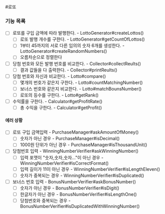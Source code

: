 #로또

### 기능 목록

- [ ] 로또를 구입 금액에 따라 발행한다. - LottoGenerator#createLottos()
  - [ ] 로또 발행 개수를 구한다. - LottoGenerator#getCountOfLottos()
  - [ ] 1부터 45까지의 서로 다른 임의의 숫자 6개를 생성한다. - LottoGenerator#createRandomNumbers()
  - [ ] 오름차순으로 정렬한다
- [ ] 당첨 번호와 모든 발행 번호를 비교한다. - Collector#collectReults()
  - [ ] 결과 값들을 다 출력한다. - Collector#printReults()
- [ ] 당첨 번호와 자신과 비교한다. - Lotto#compare()
  - [ ] 몇개의 번호가 같은지 구한다. - Lotto#countMatchingNumber()
  - [ ] 보너스 번호와 같은지 비교한다. - Lotto#matchBounsNumber()
  - [ ] 로또의 등수를 구한다. - Lotto#getRank()
- [ ] 수익률을 구한다. - Calculator#getProfitRate()
  - [ ] 총 수익을 구한다. - Calculator#getProfit()

#### 에러 상황
- [ ] 로또 구입 금액입력 - PurchaseManager#askAmountOfMoney()
  - [ ] 숫자가 아닌 경우 - PurchaseManager#isDecimal()
  - [ ] 1000원 단위가 아닌 경우 - PurchaseManager#isThousandUnit()
- [ ] 당첨번호 입력 - WinningNumberVerifier#askWinningNumber()
  - [ ] 입력 포맷이 "숫자,숫자,숫자..."이 아닌 경우 - WinningNumberVerifier#isCorrectFormat()
  - [ ] 입력 길이가 11이 아닌 경우 - WinningNumberVerifier#isLengthEleven()
  - [ ] 숫자가 중복되는 경우 - WinningNumberVerifier#isDuplicated()
- [ ] 보너스 번호 입력 - BonusNumberVerifier#askBonusNumber()
  - [ ] 숫자가 아닌 경우 - BonusNumberVerifier#isDigit()
  - [ ] 한글자가 아닌 경우 - BonusNumberVerifier#isLengthOne()
  - [ ] 당첨번호와 중복되는 경우 - BonusNumberVerifier#isDuplicatedWithWinningNumber()